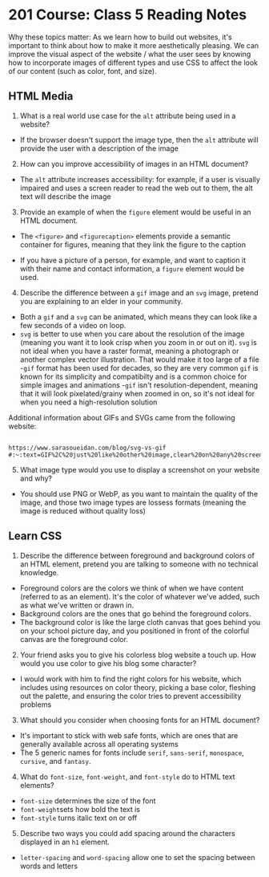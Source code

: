 # 201 Course: Class 5 Reading Notes

Why these topics matter: As we learn how to build out websites, it's important to think about how to make it more aesthetically pleasing. We can improve the visual aspect of the website / what the user sees by knowing how to incorporate images of different types and use CSS to affect the look of our content (such as color, font, and size).

## **HTML Media**

1. What is a real world use case for the `alt` attribute being used in a website?

- If the browser doesn't support the image type, then the `alt` attribute will provide the user with a description of the image

2. How can you improve accessibility of images in an HTML document?

- The `alt` attribute increases accessibility: for example, if a user is visually impaired and uses a screen reader to read the web out to them, the alt text will describe the image

3. Provide an example of when the `figure` element would be useful in an HTML document.

- The `<figure>` and `<figurecaption>` elements provide a semantic container for figures, meaning that they link the figure to the caption

- If you have a picture of a person, for example, and want to caption it with their name and contact information, a `figure` element would be used.

4. Describe the difference between a `gif` image and an `svg` image, pretend you are explaining to an elder in your community.

- Both a `gif` and a `svg` can be animated, which means they  can look like a few seconds of a video on loop.
- `svg` is better to use when you care about the resolution of the image (meaning you want it to look crisp when you zoom in or out on it).
`svg` is not ideal when you have a raster format, meaning a photograph or another complex vector illustration. That would make it too large of a file
-`gif` format has been used for decades, so they are very common
`gif` is known for its simplicity and compatibilty and is a common choice for simple images and animations
-`gif` isn't resolution-dependent, meaning that it will look pixelated/grainy when zoomed in on, so it's not ideal for when you need a high-resolution solution

Additional information about GIFs and SVGs came from the following website:

```

https://www.sarasoueidan.com/blog/svg-vs-gif #:~:text=GIF%2C%20just%20like%20other%20image,clear%20on%20any%20screen%20resolution.

```

5. What image type would you use to display a screenshot on your website and why?

- You should use PNG or WebP, as you want to maintain the quality of the image, and those two image types are lossess formats (meaning the image is reduced without quality loss)

## **Learn CSS**

1. Describe the difference between foreground and background colors of an HTML element, pretend you are talking to someone with no technical knowledge.

- Foreground colors are the colors we think of when we have content (referred to as an element). It's the color of whatever we've added, such as what we've written or drawn in.
- Background colors are the ones that go behind the foreground colors. 
- The background color is like the large cloth canvas that goes behind you on your school picture day, and you positioned in front of the colorful canvas are the foreground color.

2. Your friend asks you to give his colorless blog website a touch up. How would you use color to give his blog some character?

- I would work with him to find the right colors for his website, which includes using resources on color theory, picking a base color, fleshing out the palette, and ensuring the color tries to prevent accessibility problems

3. What should you consider when choosing fonts for an HTML document?

- It's important to stick with web safe fonts, which are ones that are generally available across all operating systems
- The 5 generic names for fonts include `serif`, `sans-serif`, `monospace`, `cursive`, and `fantasy`.

4. What do `font-size`, `font-weight`, and `font-style` do to HTML text elements?

- `font-size` determines the size of the font
- `font-weight`sets how bold the text is
- `font-style` turns italic text on or off

5. Describe two ways you could add spacing around the characters displayed in an `h1` element.

- `letter-spacing` and `word-spacing` allow one to set the spacing between words and letters